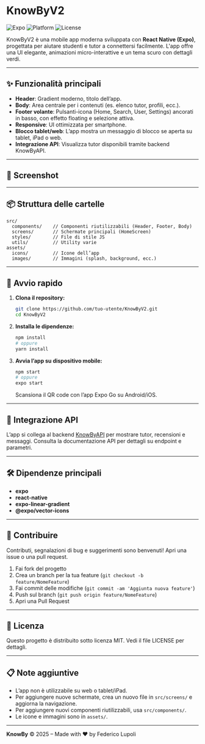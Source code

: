# KnowByV2

![Expo](https://img.shields.io/badge/Expo-React%20Native-blueviolet?logo=expo)
![Platform](https://img.shields.io/badge/Platform-Android%20%7C%20iOS-green)
![License](https://img.shields.io/badge/License-MIT-lightgrey)

KnowByV2 è una mobile app moderna sviluppata con **React Native (Expo)**, progettata per aiutare studenti e tutor a connettersi facilmente. L'app offre una UI elegante, animazioni micro-interattive e un tema scuro con dettagli verdi.

---

## ✨ Funzionalità principali

- **Header**: Gradient moderno, titolo dell’app.
- **Body**: Area centrale per i contenuti (es. elenco tutor, profili, ecc.).
- **Footer volante**: Pulsanti-icona (Home, Search, User, Settings) ancorati in basso, con effetto floating e selezione attiva.
- **Responsive**: UI ottimizzata per smartphone.
- **Blocco tablet/web**: L’app mostra un messaggio di blocco se aperta su tablet, iPad o web.
- **Integrazione API**: Visualizza tutor disponibili tramite backend KnowByAPI.

---

## 📱 Screenshot

<!-- Inserisci qui uno screenshot dell'app, ad esempio: -->
<!-- ![Schermata KnowByV2](assets/images/splash-icon.png) -->

---

## 📦 Struttura delle cartelle

```
src/
  components/    // Componenti riutilizzabili (Header, Footer, Body)
  screens/       // Schermate principali (HomeScreen)
  styles/        // File di stile JS
  utils/         // Utility varie
assets/
  icons/         // Icone dell’app
  images/        // Immagini (splash, background, ecc.)
```

---

## 🚀 Avvio rapido

1. **Clona il repository:**
   ```sh
   git clone https://github.com/tuo-utente/KnowByV2.git
   cd KnowByV2
   ```
2. **Installa le dipendenze:**
   ```sh
   npm install
   # oppure
   yarn install
   ```
3. **Avvia l’app su dispositivo mobile:**
   ```sh
   npm start
   # oppure
   expo start
   ```
   Scansiona il QR code con l’app Expo Go su Android/iOS.

---

## 🔗 Integrazione API

L’app si collega al backend [KnowByAPI](https://github.com/FedericoLupoli/KnowByAPI) per mostrare tutor, recensioni e messaggi. Consulta la documentazione API per dettagli su endpoint e parametri.

---

## 🛠️ Dipendenze principali

- **expo**
- **react-native**
- **expo-linear-gradient**
- **@expo/vector-icons**

---

## 🤝 Contribuire

Contributi, segnalazioni di bug e suggerimenti sono benvenuti! Apri una issue o una pull request.

1. Fai fork del progetto
2. Crea un branch per la tua feature (`git checkout -b feature/NomeFeature`)
3. Fai commit delle modifiche (`git commit -am 'Aggiunta nuova feature'`)
4. Push sul branch (`git push origin feature/NomeFeature`)
5. Apri una Pull Request

---

## 📄 Licenza

Questo progetto è distribuito sotto licenza MIT. Vedi il file LICENSE per dettagli.

---

## 📋 Note aggiuntive

- L’app non è utilizzabile su web o tablet/iPad.
- Per aggiungere nuove schermate, crea un nuovo file in `src/screens/` e aggiorna la navigazione.
- Per aggiungere nuovi componenti riutilizzabili, usa `src/components/`.
- Le icone e immagini sono in `assets/`.

---

**KnowBy** © 2025 – Made with ❤️ by Federico Lupoli
